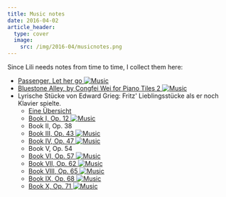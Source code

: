 ```yaml
---
title: Music notes
date: 2016-04-02
article_header:
  type: cover
  image:
    src: /img/2016-04/musicnotes.png
---
```


Since Lili needs notes from time to time, I collect them here:

* [Passenger, Let her go ![Music]({{site.baseurl}}/img/musicnotes.jpg)](/musicnotes/passenger-let_her_go.pdf)
* [Bluestone Alley, by Congfei Wei for Piano Tiles 2 ![Music]({{site.baseurl}}/img/musicnotes.jpg)](/musicnotes/bluestone_alley.pdf)
* Lyrische Stücke von Edward Grieg: Fritz' Lieblingsstücke als er noch Klavier spielte.
    * [Eine Übersicht](https://www.wikiwand.com/en/Lyric_Pieces)
    * [Book I, Op. 12 ![Music]({{site.baseurl}}/img/musicnotes.jpg)](/musicnotes/Grieg-Lyric_Pieces-Book_I.pdf)
    * Book II, Op. 38
    * [Book III, Op. 43 ![Music]({{site.baseurl}}/img/musicnotes.jpg)](/musicnotes/Grieg-Lyric_Pieces-Book_III.pdf)
    * [Book IV, Op. 47 ![Music]({{site.baseurl}}/img/musicnotes.jpg)](/musicnotes/Grieg-Lyric_Pieces-Book_IV.pdf)
    * Book V, Op. 54
    * [Book VI, Op. 57 ![Music]({{site.baseurl}}/img/musicnotes.jpg)](/musicnotes/Grieg-Lyric_Pieces-Book_VI.pdf)
    * [Book VII, Op. 62 ![Music]({{site.baseurl}}/img/musicnotes.jpg)](/musicnotes/Grieg-Lyric_Pieces-Book_VII.pdf)
    * [Book VIII, Op. 65 ![Music]({{site.baseurl}}/img/musicnotes.jpg)](/musicnotes/Grieg-Lyric_Pieces-Book_VIII.pdf)
    * [Book IX, Op. 68 ![Music]({{site.baseurl}}/img/musicnotes.jpg)](/musicnotes/Grieg-Lyric_Pieces-Book_IX.pdf)
    * [Book X, Op. 71 ![Music]({{site.baseurl}}/img/musicnotes.jpg)](/musicnotes/Grieg-Lyric_Pieces-Book_X.pdf)
